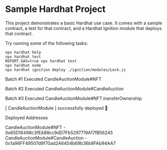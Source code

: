 # Sample Hardhat Project

This project demonstrates a basic Hardhat use case. It comes with a sample contract, a test for that contract, and a Hardhat Ignition module that deploys that contract.

Try running some of the following tasks:

```shell
npx hardhat help
npx hardhat test
REPORT_GAS=true npx hardhat test
npx hardhat node
npx hardhat ignition deploy ./ignition/modules/Lock.js
```


Batch #1
  Executed CandleAuctionModule#NFT

Batch #2
  Executed CandleAuctionModule#CandleAuction

Batch #3
  Executed CandleAuctionModule#NFT.transferOwnership

[ CandleAuctionModule ] successfully deployed 🚀

Deployed Addresses

CandleAuctionModule#NFT - 0x65D16498c3fEA88cc9dD7Fb5297719A17fB56245
CandleAuctionModule#CandleAuction - 0x1a96FF49507d9f70ad2A6404b69b36b8FAb94AA7